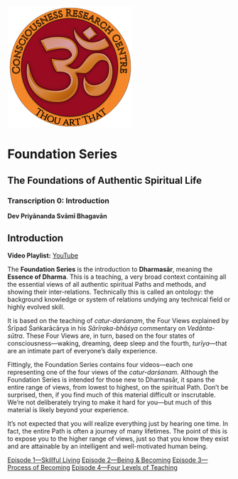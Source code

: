 ![CRC Logo](../art/CRCLogoSmall.png)

# Foundation Series

## The Foundations of Authentic Spiritual Life

### Transcription 0: Introduction

**Dev Priyānanda Svāmī Bhagavān**

## Introduction

**Video Playlist:** [YouTube](https://www.youtube.com/playlist?list=PL8s1kPtHmCZKmgES4E6Lnrqu9Sdt4_786)

The **Foundation Series** is the introduction to **Dharmasār**, meaning the **Essence of Dharma**. This is a teaching, a very broad context containing all the essential views of all authentic spiritual Paths and methods, and showing their inter-relations. Technically this is called an ontology: the background knowledge or system of relations undying any technical field or highly evolved skill.

It is based on the teaching of _catur-darśanam_, the Four Views explained by Śrīpad Śaṅkarācārya in his _Sārīraka-bhāśya_ commentary on _Vedānta-sūtra_. These Four Views are, in turn, based on the four states of consciousness—waking, dreaming, deep sleep and the fourth, _turīya_—that are an intimate part of everyone’s daily experience.

Fittingly, the Foundation Series contains four videos—each one representing one of the four views of the _catur-darśanam._ Although the Foundation Series is intended for those new to Dharmasār, it spans the entire range of views, from lowest to highest, on the spiritual Path. Don’t be surprised, then, if you find much of this material difficult or inscrutable. We’re not deliberately trying to make it hard for you—but much of this material is likely beyond your experience.

It’s not expected that you will realize everything just by hearing one time. In fact, the entire Path is often a journey of many lifetimes. The point of this is to expose you to the higher range of views, just so that you know they exist and are attainable by an intelligent and well-motivated human being.

[Episode 1—Skillful Living](foundation_1.md)
[Episode 2—Being & Becoming](foundation_2.md)
[Episode 3—Process of Becoming](foundation_3.md)
[Episode 4—Four Levels of Teaching](foundation_4.md)
